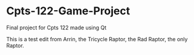 # Cpts-122-Game-Project
Final project for Cpts 122 made using Qt

This is a test edit from Arrin, the Tricycle Raptor, the Rad Raptor, the only Raptor.
